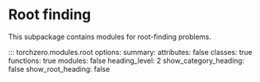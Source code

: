 # Root finding

This subpackage contains modules for root-finding problems.

::: torchzero.modules.root
    options:
        summary:
            attributes: false
            classes: true
            functions: true
            modules: false
        heading_level: 2
        show_category_heading: false
        show_root_heading: false
